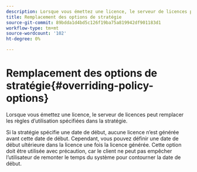 ```yaml
---
description: Lorsque vous émettez une licence, le serveur de licences peut remplacer les règles d’utilisation spécifiées dans la stratégie.
title: Remplacement des options de stratégie
source-git-commit: 89bdda1d4bd5c126f19ba75a819942df901183d1
workflow-type: tm+mt
source-wordcount: '102'
ht-degree: 0%

---
```



# Remplacement des options de stratégie{#overriding-policy-options}

Lorsque vous émettez une licence, le serveur de licences peut remplacer les règles d’utilisation spécifiées dans la stratégie.

Si la stratégie spécifie une date de début, aucune licence n’est générée avant cette date de début. Cependant, vous pouvez définir une date de début ultérieure dans la licence une fois la licence générée. Cette option doit être utilisée avec précaution, car le client ne peut pas empêcher l’utilisateur de remonter le temps du système pour contourner la date de début.
